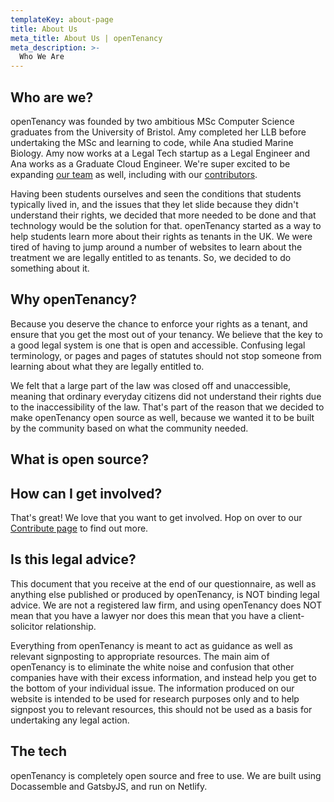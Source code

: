 ```yaml
---
templateKey: about-page
title: About Us
meta_title: About Us | openTenancy
meta_description: >-
  Who We Are
---
```

## Who are we?

openTenancy was founded by two ambitious MSc Computer Science graduates from the University of Bristol. Amy completed her LLB before undertaking the MSc and learning to code, while Ana studied Marine Biology. Amy now works at a Legal Tech startup as a Legal Engineer and Ana works as a Graduate Cloud Engineer. We're super excited to be expanding [our team](/team) as well, including with our [contributors](/contribute).

Having been students ourselves and seen the conditions that students typically lived in, and the issues that they let slide because they didn't understand their rights, we decided that more needed to be done and that technology would be the solution for that. openTenancy started as a way to help students learn more about their rights as tenants in the UK. We were tired of having to jump around a number of websites to learn about the treatment we are legally entitled to as tenants. So, we decided to do something about it.

## Why openTenancy?

Because you deserve the chance to enforce your rights as a tenant, and ensure that you get the most out of your tenancy. We believe that the key to a good legal system is one that is open and accessible. Confusing legal terminology, or pages and pages of statutes should not stop someone from learning about what they are legally entitled to.  

We felt that a large part of the law was closed off and unaccessible, meaning that ordinary everyday citizens did not understand their rights due to the inaccessibility of the law. That's part of the reason that we decided to make openTenancy open source as well, because we wanted it to be built by the community based on what the community needed.

## What is open source?


## How can I get involved?

That's great! We love that you want to get involved. Hop on over to our [Contribute page](/contribute) to find out more.


## Is this legal advice?

This document that you receive at the end of our questionnaire, as well as anything else published or produced by openTenancy, is NOT binding legal advice. We are not a registered law firm, and using openTenancy does NOT mean that you have a lawyer nor does this mean that you have a client-solicitor relationship.

Everything from openTenancy is meant to act as guidance as well as relevant signposting to appropriate resources. The main aim of openTenancy is to eliminate the white noise and confusion that other companies have with their excess information, and instead help you get to the bottom of your individual issue. The information produced on our website is intended to be used for research purposes only and to help signpost you to relevant resources, this should not be used as a basis for undertaking any legal action.

## The tech

openTenancy is completely open source and free to use. We are built using Docassemble and GatsbyJS, and run on Netlify.
